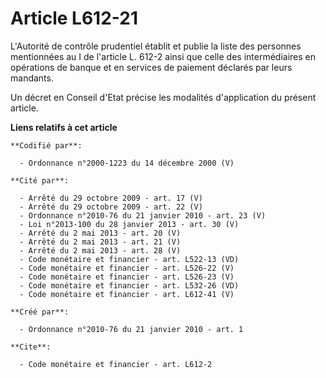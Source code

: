# Article L612-21

L'Autorité de contrôle prudentiel établit et publie la liste des personnes mentionnées au I de l'article L. 612-2 ainsi que
celle des intermédiaires en opérations de banque et en services de paiement déclarés par leurs mandants. 

Un décret en Conseil d'Etat précise les modalités d'application du présent article.

**Liens relatifs à cet article**

	**Codifié par**:

	  - Ordonnance n°2000-1223 du 14 décembre 2000 (V)

	**Cité par**:

	  - Arrêté du 29 octobre 2009 - art. 17 (V)
	  - Arrêté du 29 octobre 2009 - art. 22 (V)
	  - Ordonnance n°2010-76 du 21 janvier 2010 - art. 23 (V)
	  - Loi n°2013-100 du 28 janvier 2013 - art. 30 (V)
	  - Arrêté du 2 mai 2013 - art. 20 (V)
	  - Arrêté du 2 mai 2013 - art. 21 (V)
	  - Arrêté du 2 mai 2013 - art. 28 (V)
	  - Code monétaire et financier - art. L522-13 (VD)
	  - Code monétaire et financier - art. L526-22 (V)
	  - Code monétaire et financier - art. L526-23 (V)
	  - Code monétaire et financier - art. L532-26 (VD)
	  - Code monétaire et financier - art. L612-41 (V)

	**Créé par**:

	  - Ordonnance n°2010-76 du 21 janvier 2010 - art. 1

	**Cite**:

	  - Code monétaire et financier - art. L612-2
